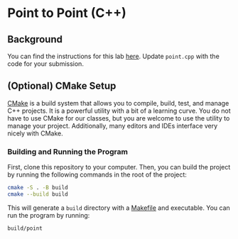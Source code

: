 # Point to Point (C++)

## Background

You can find the instructions for this lab [here](https://morethanequations.com/Computer-Science/Labs/point-to-point). Update `point.cpp` with the code for your submission.

## (Optional) CMake Setup

[CMake](https://cmake.org/) is a build system that allows you to compile, build, test, and manage C++ projects. It is a powerful utility with a bit of a learning curve. You do not have to use CMake for our classes, but you are welcome to use the utility to manage your project. Additionally, many editors and IDEs interface very nicely with CMake.

### Building and Running the Program

First, clone this repository to your computer. Then, you can build the project by running the following commands in the root of the project:

```bash
cmake -S . -B build
cmake --build build
```

This will generate a `build` directory with a [Makefile](https://makefiletutorial.com/) and executable. You can run the program by running:

```bash
build/point
```
